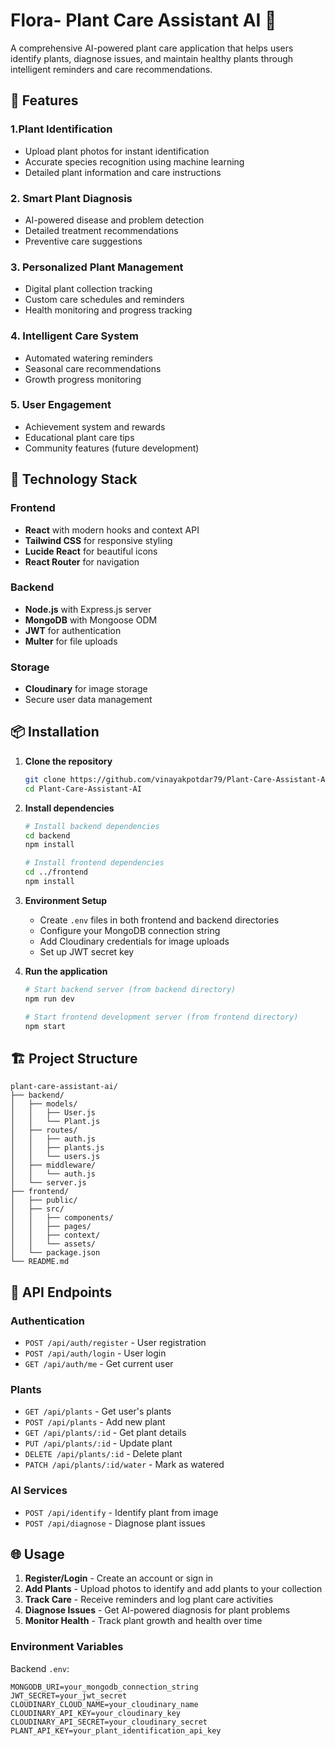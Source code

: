 # Flora- Plant Care Assistant AI 🌱

A comprehensive AI-powered plant care application that helps users identify plants, diagnose issues, and maintain healthy plants through intelligent reminders and care recommendations.

## 🌟 Features

### 1.Plant Identification
- Upload plant photos for instant identification
- Accurate species recognition using machine learning
- Detailed plant information and care instructions

### 2. Smart Plant Diagnosis
- AI-powered disease and problem detection
- Detailed treatment recommendations
- Preventive care suggestions

### 3. Personalized Plant Management
- Digital plant collection tracking
- Custom care schedules and reminders
- Health monitoring and progress tracking

### 4. Intelligent Care System
- Automated watering reminders
- Seasonal care recommendations
- Growth progress monitoring

### 5. User Engagement
- Achievement system and rewards
- Educational plant care tips
- Community features (future development)

## 🚀 Technology Stack

### Frontend
- **React** with modern hooks and context API
- **Tailwind CSS** for responsive styling
- **Lucide React** for beautiful icons
- **React Router** for navigation

### Backend
- **Node.js** with Express.js server
- **MongoDB** with Mongoose ODM
- **JWT** for authentication
- **Multer** for file uploads

### Storage
- **Cloudinary** for image storage
- Secure user data management

## 📦 Installation

1. **Clone the repository**
   ```bash
   git clone https://github.com/vinayakpotdar79/Plant-Care-Assistant-AI.git
   cd Plant-Care-Assistant-AI
   ```

2. **Install dependencies**
   ```bash
   # Install backend dependencies
   cd backend
   npm install

   # Install frontend dependencies
   cd ../frontend
   npm install
   ```

3. **Environment Setup**
   - Create `.env` files in both frontend and backend directories
   - Configure your MongoDB connection string
   - Add Cloudinary credentials for image uploads
   - Set up JWT secret key

4. **Run the application**
   ```bash
   # Start backend server (from backend directory)
   npm run dev

   # Start frontend development server (from frontend directory)
   npm start
   ```

## 🏗️ Project Structure

```
plant-care-assistant-ai/
├── backend/
│   ├── models/
│   │   ├── User.js
│   │   └── Plant.js
│   ├── routes/
│   │   ├── auth.js
│   │   ├── plants.js
│   │   └── users.js
│   ├── middleware/
│   │   └── auth.js
│   └── server.js
├── frontend/
│   ├── public/
│   ├── src/
│   │   ├── components/
│   │   ├── pages/
│   │   ├── context/
│   │   └── assets/
│   └── package.json
└── README.md
```

## 🔧 API Endpoints

### Authentication
- `POST /api/auth/register` - User registration
- `POST /api/auth/login` - User login
- `GET /api/auth/me` - Get current user

### Plants
- `GET /api/plants` - Get user's plants
- `POST /api/plants` - Add new plant
- `GET /api/plants/:id` - Get plant details
- `PUT /api/plants/:id` - Update plant
- `DELETE /api/plants/:id` - Delete plant
- `PATCH /api/plants/:id/water` - Mark as watered

### AI Services
- `POST /api/identify` - Identify plant from image
- `POST /api/diagnose` - Diagnose plant issues

## 🌐 Usage

1. **Register/Login** - Create an account or sign in
2. **Add Plants** - Upload photos to identify and add plants to your collection
3. **Track Care** - Receive reminders and log plant care activities
4. **Diagnose Issues** - Get AI-powered diagnosis for plant problems
5. **Monitor Health** - Track plant growth and health over time
   
### Environment Variables
Backend `.env`:
```
MONGODB_URI=your_mongodb_connection_string
JWT_SECRET=your_jwt_secret
CLOUDINARY_CLOUD_NAME=your_cloudinary_name
CLOUDINARY_API_KEY=your_cloudinary_key
CLOUDINARY_API_SECRET=your_cloudinary_secret
PLANT_API_KEY=your_plant_identification_api_key

